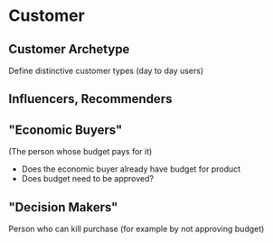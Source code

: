 # Customer

## Customer Archetype

Define distinctive customer types (day to day users)

## Influencers, Recommenders

## "Economic Buyers" 
(The person whose budget pays for it)

* Does the economic buyer already have budget for product
* Does budget need to be approved?

## "Decision Makers"

Person who can kill purchase (for example by not approving budget)